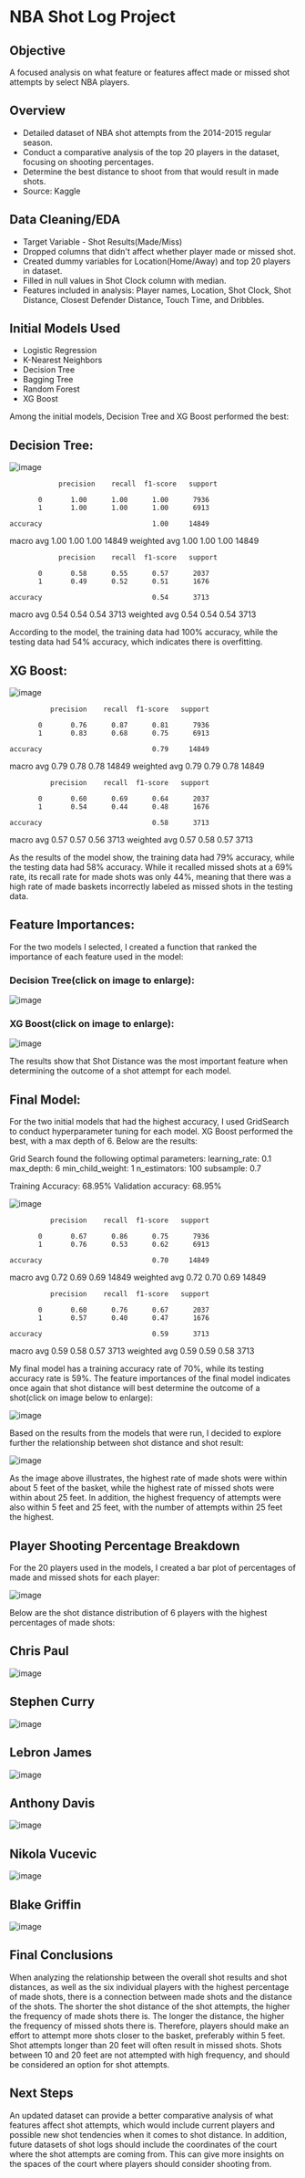 # NBA Shot Log Project

## Objective

A focused analysis on what feature or features affect made or missed shot attempts by select NBA players. 

## Overview

* Detailed dataset of NBA shot attempts from the 2014-2015 regular season.
* Conduct a comparative analysis of the top 20 players in the dataset, focusing on shooting percentages.
* Determine the best distance to shoot from that would result in made shots.
* Source: Kaggle

## Data Cleaning/EDA

* Target Variable - Shot Results(Made/Miss)
* Dropped columns that didn't affect whether player made or missed shot.
* Created dummy variables for Location(Home/Away) and top 20 players in dataset.
* Filled in null values in Shot Clock column with median.
* Features included in analysis: Player names, Location, Shot Clock, Shot Distance, Closest Defender Distance, Touch Time, and Dribbles.

## Initial Models Used

* Logistic Regression
* K-Nearest Neighbors
* Decision Tree
* Bagging Tree
* Random Forest
* XG Boost

Among the initial models, Decision Tree and XG Boost performed the best: 

## Decision Tree:

![image](https://user-images.githubusercontent.com/77416319/135018466-58bf27cd-4dc9-4ae6-a052-51e24fe789bb.png)

                precision    recall  f1-score   support

           0       1.00      1.00      1.00      7936
           1       1.00      1.00      1.00      6913

    accuracy                           1.00     14849
   macro avg       1.00      1.00      1.00     14849
weighted avg       1.00      1.00      1.00     14849

                precision    recall  f1-score   support

           0       0.58      0.55      0.57      2037
           1       0.49      0.52      0.51      1676

    accuracy                           0.54      3713
   macro avg       0.54      0.54      0.54      3713
weighted avg       0.54      0.54      0.54      3713

According to the model, the training data had 100% accuracy, while the testing data had 54% accuracy, which indicates there is overfitting.

## XG Boost:

![image](https://user-images.githubusercontent.com/77416319/135196375-06459d76-db6d-45c4-bb4b-4b4cf57cf376.png)

              precision    recall  f1-score   support

           0       0.76      0.87      0.81      7936
           1       0.83      0.68      0.75      6913

    accuracy                           0.79     14849
   macro avg       0.79      0.78      0.78     14849
weighted avg       0.79      0.79      0.78     14849

              precision    recall  f1-score   support

           0       0.60      0.69      0.64      2037
           1       0.54      0.44      0.48      1676

    accuracy                           0.58      3713
   macro avg       0.57      0.57      0.56      3713
weighted avg       0.57      0.58      0.57      3713

As the results of the model show, the training data had 79% accuracy, while the testing data had 58% accuracy. While it recalled missed shots at a 69% rate, its recall rate for made shots was only 44%, meaning that there was a high rate of made baskets incorrectly labeled as missed shots in the testing data.  

## Feature Importances:

For the two models I selected, I created a function that ranked the importance of each feature used in the model:

### Decision Tree(click on image to enlarge):

![image](https://user-images.githubusercontent.com/77416319/135375174-d33581df-a916-467f-8f12-f58f9079a47c.png)

### XG Boost(click on image to enlarge):

![image](https://user-images.githubusercontent.com/77416319/135375231-a7909f6b-8da8-43b6-9e78-11fdf2e71d75.png)

The results show that Shot Distance was the most important feature when determining the outcome of a shot attempt for each model. 

## Final Model:

For the two initial models that had the highest accuracy, I used GridSearch to conduct hyperparameter tuning for each model. XG Boost performed the best, with a max depth of 6. Below are the results:

Grid Search found the following optimal parameters: 
learning_rate: 0.1
max_depth: 6
min_child_weight: 1
n_estimators: 100
subsample: 0.7

Training Accuracy: 68.95%
Validation accuracy: 68.95%

![image](https://user-images.githubusercontent.com/77416319/135382487-c2de19c1-ae09-403a-8d5f-ca39325919de.png)

              precision    recall  f1-score   support

           0       0.67      0.86      0.75      7936
           1       0.76      0.53      0.62      6913

    accuracy                           0.70     14849
   macro avg       0.72      0.69      0.69     14849
weighted avg       0.72      0.70      0.69     14849

              precision    recall  f1-score   support

           0       0.60      0.76      0.67      2037
           1       0.57      0.40      0.47      1676

    accuracy                           0.59      3713
   macro avg       0.59      0.58      0.57      3713
weighted avg       0.59      0.59      0.58      3713

My final model has a training accuracy rate of 70%, while its testing accuracy rate is 59%. The feature importances of the final model indicates once again that shot distance will best determine the outcome of a shot(click on image below to enlarge):

![image](https://user-images.githubusercontent.com/77416319/135382827-8dab3c20-ae97-45d0-8c7f-786c65c9db09.png)

Based on the results from the models that were run, I decided to explore further the relationship between shot distance and shot result:

![image](https://user-images.githubusercontent.com/77416319/135382997-80b19e71-c9c0-458e-af54-2a019a548036.png)

As the image above illustrates, the highest rate of made shots were within about 5 feet of the basket, while the highest rate of missed shots were within about 25 feet. In addition, the highest frequency of attempts were also within 5 feet and 25 feet, with the number of attempts within 25 feet the highest.

## Player Shooting Percentage Breakdown

For the 20 players used in the models, I created a bar plot of percentages of made and missed shots for each player:

![image](https://user-images.githubusercontent.com/77416319/135565357-1295b77e-9198-42df-b2c8-6c5964068c85.png)

Below are the shot distance distribution of 6 players with the highest percentages of made shots:

## Chris Paul

![image](https://user-images.githubusercontent.com/77416319/135569248-b8576603-8712-42aa-84e6-831ab1fdf8df.png)

## Stephen Curry

![image](https://user-images.githubusercontent.com/77416319/135569295-bf9a1b33-459c-416c-a1f7-78871a4d1af6.png)

## Lebron James

![image](https://user-images.githubusercontent.com/77416319/135569326-db17828e-1d00-4fcd-ac1b-8ba8797cd5a9.png)

## Anthony Davis

![image](https://user-images.githubusercontent.com/77416319/135569660-300da5fb-1f10-4fa3-835a-7daccf2e1911.png)

## Nikola Vucevic

![image](https://user-images.githubusercontent.com/77416319/135569698-ac4b989e-2f1b-46df-9753-aa4f9e998816.png)

## Blake Griffin

![image](https://user-images.githubusercontent.com/77416319/135729932-cc851d56-9feb-4fdd-8a54-67eeb09a908c.png)

## Final Conclusions

When analyzing the relationship between the overall shot results and shot distances, as well as the six individual players with the highest percentage of made shots, there is a connection between made shots and the distance of the shots. The shorter the shot distance of the shot attempts, the higher the frequency of made shots there is. The longer the distance, the higher the frequency of missed shots there is. Therefore, players should make an effort to attempt more shots closer to the basket, preferably within 5 feet. Shot attempts longer than 20 feet will often result in missed shots. Shots between 10 and 20 feet are not attempted with high frequency, and should be considered an option for shot attempts.

## Next Steps

An updated dataset can provide a better comparative analysis of what features affect shot attempts, which would include current players and possible new shot tendencies when it comes to shot distance. In addition, future datasets of shot logs should include the coordinates of the court where the shot attempts are coming from. This can give more insights on the spaces of the court where players should consider shooting from.  
